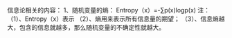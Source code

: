 信息论相关的内容：
1、随机变量的熵：
    Entropy（x）=-∑p(x)logp(x)
    注： 
         （1）、Entropy（x）表示
         （2）、熵用来表示所有信息量的期望；
         （3）、信息熵越大，包含的信息就越多，那么随机变量的不确定性就越大。








